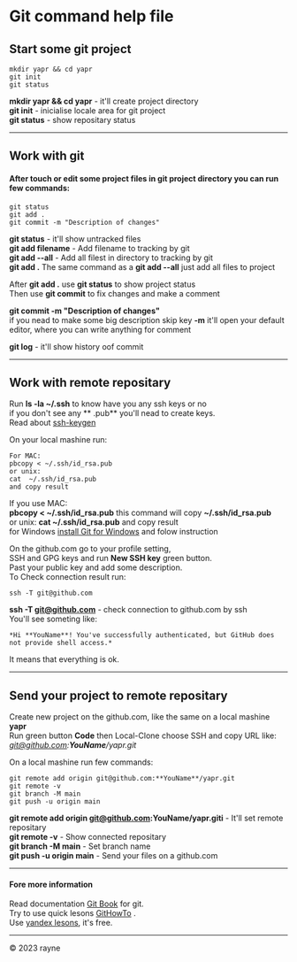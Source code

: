 
# Git command help file

## Start some git project


```
mkdir yapr && cd yapr  
git init  
git status 
```
**mkdir yapr && cd yapr** -  it'll create project directory  
**git init** - inicialise locale area for git project  
**git status** - show repositary status  

---

## Work with git 

#### After touch or edit some project files in git project directory you can run few commands:<br>

```
git status
git add .
git commit -m "Description of changes"
```
**git status** -  it'll show untracked files  
**git add filename** - Add filename to tracking by git  
**git add --all** - Add all filest in directory to  tracking by git  
**git add .** The same command as a **git add --all** just add all files to project  


After **git add .** use  **git status** to show project status  
Then use **git commit** to fix changes and make a comment  

**git commit -m "Description of changes"**  
if you nead to make some big description skip key **-m** it'll open your default editor, where you can write anything for comment  

**git log** - it'll show history oof commit  


---

## Work with remote repositary

Run **ls -la ~/.ssh** to know have you any ssh keys or no  
if you don't see any ** .pub** you'll nead to create keys.  
Read about [ssh-keygen](https://docs.github.com/ru/authentication/connecting-to-github-with-ssh/generating-a-new-ssh-key-and-adding-it-to-the-ssh-agent)  


On your local mashine run:  
```
For MAC: 
pbcopy < ~/.ssh/id_rsa.pub  
or unix:  
cat  ~/.ssh/id_rsa.pub  
and copy result   
```
If you use MAC:  
**pbcopy < ~/.ssh/id_rsa.pub** this command will copy **~/.ssh/id_rsa.pub**  
or unix: 
**cat  ~/.ssh/id_rsa.pub** and copy result  
for Windows [install Git for Windows](https://git-scm.com/download/win) and folow instruction  

On the github.com go to your profile setting,  
SSH and GPG keys and run **New SSH key** green button.  
Past your public key and add some description.  
To Check connection result run: <br>
```
ssh -T git@github.com  
```
**ssh -T git@github.com** - check connection to github.com by ssh   
You'll see someting like: 
```
*Hi **YouName**! You've successfully authenticated, but GitHub does not provide shell access.*  
```
It means that everything is ok.

---

## Send your project to remote repositary
Create new project on the github.com, like the same on a local mashine **yapr**  
Run green button **Code** then Local-Clone choose SSH and copy URL like:  
*git@github.com:**YouName**/yapr.git*  

On a local mashine run few commands:  
```
git remote add origin git@github.com:**YouName**/yapr.git 
git remote -v  
git branch -M main 
git push -u origin main 
```


**git remote add origin git@github.com:YouName/yapr.giti** - It'll set remote repositary  
**git remote -v** - Show connected repositary  
**git branch -M main** - Set branch name  
**git push -u origin main** - Send your files on a github.com  

---

#### Fore more information

Read documentation [Git Book](https://git-scm.com/book/en/v2) for git.  
Try to use quick lesons [GitHowTo](https://githowto.com) .  
Use [yandex lesons](https://practicum.yandex.ru), it's free.


---

© 2023 rayne




